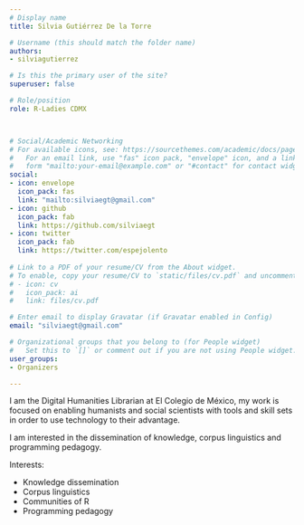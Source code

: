 ```yaml
---
# Display name
title: Silvia Gutiérrez De la Torre

# Username (this should match the folder name)
authors:
- silviagutierrez

# Is this the primary user of the site?
superuser: false

# Role/position
role: R-Ladies CDMX



# Social/Academic Networking
# For available icons, see: https://sourcethemes.com/academic/docs/page-builder/#icons
#   For an email link, use "fas" icon pack, "envelope" icon, and a link in the
#   form "mailto:your-email@example.com" or "#contact" for contact widget.
social:
- icon: envelope
  icon_pack: fas
  link: "mailto:silviaegt@gmail.com"
- icon: github
  icon_pack: fab
  link: https://github.com/silviaegt
- icon: twitter
  icon_pack: fab
  link: https://twitter.com/espejolento
  
# Link to a PDF of your resume/CV from the About widget.
# To enable, copy your resume/CV to `static/files/cv.pdf` and uncomment the lines below.
# - icon: cv
#   icon_pack: ai
#   link: files/cv.pdf

# Enter email to display Gravatar (if Gravatar enabled in Config)
email: "silviaegt@gmail.com"

# Organizational groups that you belong to (for People widget)
#   Set this to `[]` or comment out if you are not using People widget.
user_groups:
- Organizers

---
```


I am the Digital Humanities Librarian at El Colegio de México, my work is focused on enabling humanists and social scientists with tools and skill sets in order to use technology to their advantage.

I am interested in the dissemination of knowledge, corpus linguistics and programming pedagogy.

Interests: 
- Knowledge dissemination
- Corpus linguistics
- Communities of R
- Programming pedagogy
